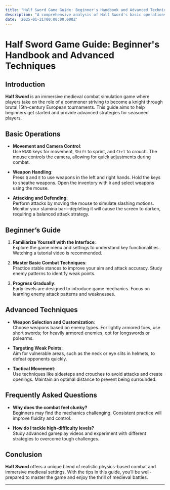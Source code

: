 ```yaml
---
title: "Half Sword Game Guide: Beginner's Handbook and Advanced Techniques"
description: "A comprehensive analysis of Half Sword's basic operations, combat strategies, and advanced techniques to help you evolve from a novice to a medieval combat master."
date: '2025-01-21T00:00:00.000Z'
---
```


# Half Sword Game Guide: Beginner's Handbook and Advanced Techniques

## Introduction

**Half Sword** is an immersive medieval combat simulation game where players take on the role of a commoner striving to become a knight through brutal 15th-century European tournaments. This guide aims to help beginners get started and provide advanced strategies for seasoned players.

## Basic Operations

- **Movement and Camera Control**:  
  Use `WASD` keys for movement, `Shift` to sprint, and `Ctrl` to crouch. The mouse controls the camera, allowing for quick adjustments during combat.

- **Weapon Handling**:  
  Press `Q` and `E` to use weapons in the left and right hands. Hold the keys to sheathe weapons. Open the inventory with `R` and select weapons using the mouse.

- **Attacking and Defending**:  
  Perform attacks by moving the mouse to simulate slashing motions. Monitor your stamina bar—depleting it will cause the screen to darken, requiring a balanced attack strategy.

## Beginner’s Guide

1. **Familiarize Yourself with the Interface**:  
   Explore the game menu and settings to understand key functionalities. Watching a tutorial video is recommended.

2. **Master Basic Combat Techniques**:  
   Practice stable stances to improve your aim and attack accuracy. Study enemy patterns to identify weak points.

3. **Progress Gradually**:  
   Early levels are designed to introduce game mechanics. Focus on learning enemy attack patterns and weaknesses.

## Advanced Techniques

- **Weapon Selection and Customization**:  
  Choose weapons based on enemy types. For lightly armored foes, use short swords; for heavily armored enemies, opt for longswords or polearms.

- **Targeting Weak Points**:  
  Aim for vulnerable areas, such as the neck or eye slits in helmets, to defeat opponents quickly.

- **Tactical Movement**:  
  Use techniques like sidesteps and crouches to avoid attacks and create openings. Maintain an optimal distance to prevent being surrounded.

## Frequently Asked Questions

- **Why does the combat feel clunky?**  
  Beginners may find the mechanics challenging. Consistent practice will improve fluidity and control.

- **How do I tackle high-difficulty levels?**  
  Study advanced gameplay videos and experiment with different strategies to overcome tough challenges.

## Conclusion

**Half Sword** offers a unique blend of realistic physics-based combat and immersive medieval settings. With the tips in this guide, you’ll be well-prepared to master the game and enjoy the thrill of medieval battles.

---
